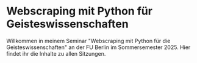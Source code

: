 # Webscraping mit Python für Geisteswissenschaften

Willkommen in meinem Seminar "Webscraping mit Python für die Geisteswissenschaften" an der FU Berlin im Sommersemester 2025. Hier findet ihr die Inhalte zu allen Sitzungen. 


```{tableofcontents}
```
